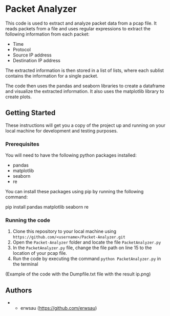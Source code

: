# Packet Analyzer

This code is used to extract and analyze packet data from a pcap file. It reads packets from a file and uses regular expressions to extract the following information from each packet:
- Time
- Protocol
- Source IP address
- Destination IP address

The extracted information is then stored in a list of lists, where each sublist contains the information for a single packet.

The code then uses the pandas and seaborn libraries to create a dataframe and visualize the extracted information. It also uses the matplotlib library to create plots.

## Getting Started

These instructions will get you a copy of the project up and running on your local machine for development and testing purposes.

### Prerequisites

You will need to have the following python packages installed:
- pandas
- matplotlib
- seaborn
- re

You can install these packages using pip by running the following command:

pip install pandas matplotlib seaborn re

### Running the code

1. Clone this repository to your local machine using `https://github.com/<username>/Packet-Analyzer.git`
2. Open the `Packet-Analyzer` folder and locate the file `PacketAnalyzer.py`
3. In the `PacketAnalyzer.py` file, change the file path on line 15 to the location of your pcap file.
4. Run the code by executing the command `python PacketAnalyzer.py` in the terminal

(Example of the code with the Dumpfile.txt file with the result ip.png)

## Authors

* - erwsau (https://github.com/erwsau)

